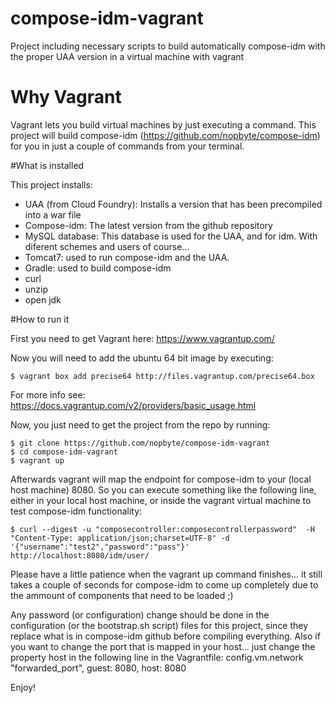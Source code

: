 compose-idm-vagrant
===================

Project including necessary scripts to build automatically compose-idm with the proper UAA version in a virtual machine with vagrant


# Why Vagrant

Vagrant lets you build virtual machines by just executing a command. This project will build compose-idm (https://github.com/nopbyte/compose-idm) for you in just a couple of commands from your terminal. 

#What is installed

This project installs:

* UAA (from Cloud Foundry): Installs a version that has been precompiled into a war file
* Compose-idm: The latest version from the github repository
* MySQL database: This database is used for the UAA, and for idm. With diferent schemes and users of course...
* Tomcat7: used to run compose-idm and the UAA.
* Gradle: used to build compose-idm
* curl
* unzip
* open jdk

#How to run it

First you need to get Vagrant here: https://www.vagrantup.com/

Now you will need to add the ubuntu 64 bit image by executing:

	$ vagrant box add precise64 http://files.vagrantup.com/precise64.box 

For more info see: https://docs.vagrantup.com/v2/providers/basic_usage.html

Now, you just need to get the project from the repo by running:

	$ git clone https://github.com/nopbyte/compose-idm-vagrant
	$ cd compose-idm-vagrant
	$ vagrant up

Afterwards vagrant will map the endpoint for compose-idm to your (local host machine) 8080. So you can execute something like the following line, either in your local host machine, or inside the vagrant virtual machine to test compose-idm functionality:

	$ curl --digest -u "composecontroller:composecontrollerpassword"  -H "Content-Type: application/json;charset=UTF-8" -d '{"username":"test2","password":"pass"}' http://localhost:8080/idm/user/

Please have a little patience when the vagrant up command finishes... it still takes a couple of seconds for compose-idm to come up completely due to the ammount of components that need to be loaded ;)

Any password (or configuration) change should be done in the configuration (or the bootstrap.sh script) files for this project, since they replace what is in compose-idm github before compiling everything. Also if you want to change the port that is mapped in your host... just change the property  host in the following line in the Vagrantfile: config.vm.network "forwarded_port", guest: 8080, host: 8080

Enjoy!



